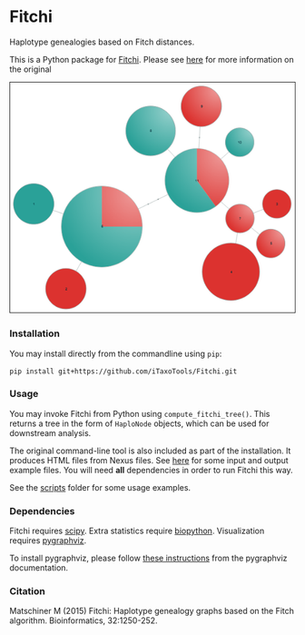 # Fitchi

Haplotype genealogies based on Fitch distances.

This is a Python package for [Fitchi](https://github.com/mmatschiner/Fitchi). Please see [here](https://evoinformatics.group/fitchi.html) for more information on the original

![Genealogy](images/genealogy.png)

### Installation

You may install directly from the commandline using `pip`:

```
pip install git+https://github.com/iTaxoTools/Fitchi.git
```

### Usage

You may invoke Fitchi from Python using `compute_fitchi_tree()`. This returns a tree in the form of `HaploNode` objects, which can be used for downstream analysis.

The original command-line tool is also included as part of the installation. It produces HTML files from Nexus files. See [here](./examples/) for some input and output example files. You will need **all** dependencies in order to run Fitchi this way.

See the [scripts](./scripts/) folder for some usage examples.

### Dependencies

Fitchi requires [scipy](https://pypi.org/project/scipy/).
Extra statistics require [biopython](https://pypi.org/project/biopython/).
Visualization requires [pygraphviz](https://pypi.org/project/pygraphviz/).

To install pygraphviz, please follow [these instructions](https://pygraphviz.github.io/documentation/stable/install.html) from the pygraphviz documentation.

### Citation

Matschiner M (2015) Fitchi: Haplotype genealogy graphs based on the Fitch algorithm. Bioinformatics, 32:1250-252.

